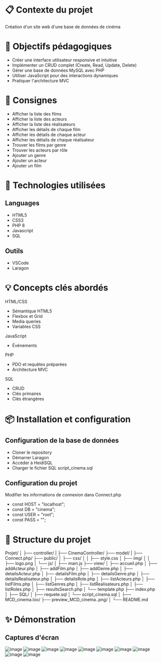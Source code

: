 <h1>📋 Contexte du projet</h1>
Création d'un site web d'une base de données de cinéma

<h1>🎯 Objectifs pédagogiques</h1>

- Créer une interface utilisateur responsive et intuitive
- Implémenter un CRUD complet (Create, Read, Update, Delete)
- Gérer une base de données MySQL avec PHP
- Utiliser JavaScript pour des interactions dynamiques
- Pratiquer l'architecture MVC

<h1>📝 Consignes</h1>

- Afficher la liste des films
- Afficher la liste des acteurs
- Afficher la liste des réalisateurs
- Afficher les détails de chaque film
- Afficher les détails de chaque acteur
- Afficher les détails de chaque réalisateur
- Trouver les films par genre
- Trouver les acteurs par rôle
- Ajouter un genre
- Ajouter un acteur
- Ajouter un film

<h1>🔧 Technologies utilisées</h1>

<h2>Languages</h2>

- HTML5
- CSS3
- PHP 8
- Javascript
- SQL

<h2>Outils</h2>

- VSCode
- Laragon

<h1>💡 Concepts clés abordés</h1>

HTML/CSS
- Sémantique HTML5
- Flexbox et Grid
- Media queries
- Variables CSS

JavaScript
- Événements

PHP
- PDO et requêtes préparées
- Architecture MVC

SQL
- CRUD
- Clés primaires
- Clés étrangères

<h1>📦 Installation et configuration</h1>

<h2>Configuration de la base de données</h2>

- Cloner le repository
- Démarrer Laragon
- Accéder à HeidiSQL
- Charger le fichier SQL script_cinema.sql

<h2>Configuration du projet</h2>

 Modifier les informations de connexion dans Connect.php
- const HOST = "localhost";
- const DB = "cinema";
- const USER = "root";
- const PASS = "";

<h1>🚀 Structure du projet</h1>


Projet/
│
├── controller/
|   ├── CinemaController/
├── model/
|   ├── Connect.php/
├── public/
│   ├── css/
│   │   ├── style.css
│   ├── img/
│   │   ├── logo.png
│   └── js/
│       ├── main.js
├── view/
│   ├── accueil.php
│   ├── addActeur.php
│   ├── addFilm.php
│   ├── addGenre.php
│   ├── detailsActeur.php
│   ├── detailsFilm.php
│   ├── detailsGenre.php
│   ├── detailsRealisateur.php
│   ├── detailsRole.php
│   ├── listActeurs.php
│   ├── listFilms.php
│   ├── listGenres.php
│   ├── listRealisateurs.php
│   ├── listRoles.php
│   ├── resultsSearch.php
│   └── template.php
├──  index.php
│
├── SQL/
│   ├── requete.sql
│   └── script_cinema.sql
│
├── MCD_cinema.loo/
├── preview_MCD_cinema..png/
│
└── README.md

<h1>✨ Démonstration</h1>
<h2>Captures d'écran</h2>

![image](https://github.com/user-attachments/assets/eaa6fe2b-9f29-4bbb-aba4-62015f714bb5)
![image](https://github.com/user-attachments/assets/adbf4d22-93de-4bbd-9ff3-ccf0d18871a6)
![image](https://github.com/user-attachments/assets/67c8bd1f-8401-4ee5-8968-9d2fa92f4002)
![image](https://github.com/user-attachments/assets/c47551a2-3bf6-4842-a56f-7c49ad051634)
![image](https://github.com/user-attachments/assets/a80002bf-781d-4d8c-aca1-b87f04f81571)
![image](https://github.com/user-attachments/assets/ddefd3b7-7855-417d-9d72-bae558b163d0)
![image](https://github.com/user-attachments/assets/67af2f0d-5f74-46f9-a533-a7da8545de9b)
![image](https://github.com/user-attachments/assets/f2e31f75-9d89-448d-8fb7-7505133d6c97)
![image](https://github.com/user-attachments/assets/22e12072-2bdb-411c-a8df-11037db06b40)
![image](https://github.com/user-attachments/assets/b6b45d20-62c8-42c1-81a2-ae52133f58f5)







